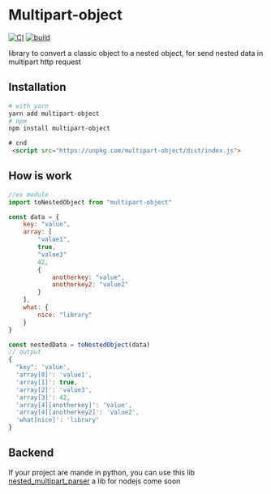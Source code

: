 # Multipart-object
[![CI](https://github.com/remigermain/multipart-object/actions/workflows/node.js.yml/badge.svg)](https://github.com/remigermain/multipart-object/actions/workflows/node.js.yml)
[![build](https://img.shields.io/npm/v/multipart-object)](https://www.npmjs.com/package/multipart-object)

library to convert a classic object to a nested object, for send nested data in multipart http request

## Installation

```bash
# with yarn
yarn add multipart-object
# npm
npm install multipart-object
```
```html
# cnd
 <script src="https://unpkg.com/multipart-object/dist/index.js">
```

## How is work

```js
//es module
import toNestedObject from "multipart-object"

const data = {
    key: "value",
    array: [
        "value1",
        true,
        "value3"
        42,
        {
            anotherkey: "value",
            anotherkey2: "value2"
        }
    ],
    what: {
        nice: "library"
    }
}

const nestedData = toNestedObject(data)
// output
{
  "key": 'value',
  'array[0]': 'value1',
  'array[1]': true,
  'array[2]': 'value3',
  'array[3]': 42,
  'array[4][anotherkey]': 'value',
  'array[4][anotherkey2]': 'value2',
  'what[nice]': 'library'
}
```

## Backend

If your project are mande in python, you can use this lib
[nested_multipart_parser](https://github.com/remigermain/nested-multipart-parser)
a lib for nodejs come soon
